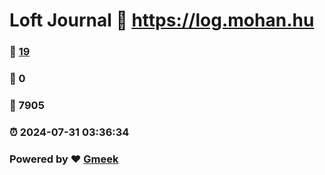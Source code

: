 # Loft Journal :link: https://log.mohan.hu 
### :page_facing_up: [19](https://log.mohan.hu/tag.html) 
### :speech_balloon: 0 
### :hibiscus: 7905 
### :alarm_clock: 2024-07-31 03:36:34 
### Powered by :heart: [Gmeek](https://github.com/Meekdai/Gmeek)
